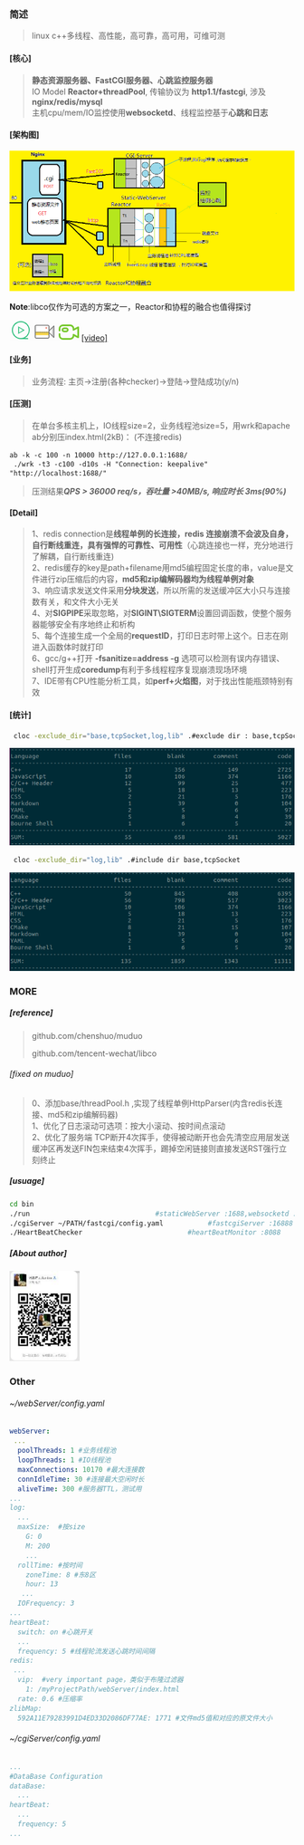### 简述

> linux c++多线程、高性能，高可靠，高可用，可维可测
>
> 

#### [核心]

> **静态资源服务器、FastCGI服务器、心跳监控服务器**  
> IO Model **Reactor+threadPool**, 传输协议为 **http1.1/fastcgi**, 涉及 **nginx/redis/mysql**  
> 主机cpu/mem/IO监控使用**websocketd**、线程监控基于**心跳和日志**  



#### [架构图]

![arch](./webServer/pages/images/pic/arch1.png)  



**Note**:libco仅作为可选的方案之一，Reactor和协程的融合也值得探讨

<a href="https://zlonqi.gitee.io/2020/02/11/lonky-pretty-server/"><img src="./webServer/pages/images/pic/video2.png" alt="video"><img src="./webServer/pages/images/pic/video1.png" alt="video"><img src="./webServer/pages/images/pic/video3.png" alt="video">[video]</a>

#### [业务]

> 业务流程: 主页->注册(各种checker)->登陆->登陆成功(y/n)

#### [压测]

> 在单台多核主机上，IO线程size=2，业务线程池size=5，用wrk和apache ab分别压index.html(2kB)：
> (不连接redis)

```shell
ab -k -c 100 -n 10000 http://127.0.0.1:1688/
 ./wrk -t3 -c100 -d10s -H "Connection: keepalive" "http://localhost:1688/"
```

> 压测结果***QPS > 36000 req/s，吞吐量 >40MB/s, 响应时长 3ms(90%)***

#### [Detail]

> 1、redis connection是**线程单例的长连接，redis 连接崩溃不会波及自身，自行断线重连，具有强悍的可靠性、可用性**（心跳连接也一样，充分地进行了解耦，自行断线重连)  
> 2、redis缓存的key是path+filename用md5编程固定长度的串，value是文件进行zip压缩后的内容，**md5和zip编解码器均为线程单例对象**  
> 3、响应请求发送文件采用**分块发送**，所以所需的发送缓冲区大小只与连接数有关，和文件大小无关  
> 4、对**SIGPIPE**采取忽略，对**SIGINT\SIGTERM**设置回调函数，使整个服务器能够安全有序地终止和析构  
> 5、每个连接生成一个全局的**requestID**，打印日志时带上这个。日志在刚进入函数体时就打印  
> 6、gcc/g++打开 **-fsanitize=address -g** 选项可以检测有误内存错误、shell打开生成**coredump**有利于多线程程序复现崩溃现场环境  
> 7、IDE带有CPU性能分析工具，如**perf+火焰图**，对于找出性能瓶颈特别有效  

#### [统计]

```bash
 cloc -exclude_dir="base,tcpSocket,log,lib" .#exclude dir : base,tcpSocket,log,lib
```

![cloc](./webServer/pages/images/pic/count1.png)

```bash
 cloc -exclude_dir="log,lib" .#include dir base,tcpSocket
```

![cloc](./webServer/pages/images/pic/count2.png)



### MORE

##### [reference]

> github.com/chenshuo/muduo  
>
> github.com/tencent-wechat/libco

###### [fixed on muduo]

> 0、添加base/threadPool.h ,实现了线程单例HttpParser(内含redis长连接、md5和zip编解码器)  
> 1、优化了日志滚动可选项：按大小滚动、按时间点滚动  
> 2、优化了服务端 TCP断开4次挥手，使得被动断开也会先清空应用层发送缓冲区再发送FIN包来结束4次挥手，踢掉空闲链接则直接发送RST强行立刻终止  

##### [usuage]

```bash
cd bin
./run  								#staticWebServer :1688,websocketd :8000,monitor:8001
./cgiServer ~/PATH/fastcgi/config.yaml           #fastcgiServer :16888
./HeartBeatChecker 							#heartBeatMonitor :8088
```

##### [About author]

<a href="https://zlonqi.gitee.io/"><img src="./webServer/pages/images/pic/wechart.png" alt="video"></a>

### Other

###### ~/webServer/config.yaml

```yaml
webServer:
 ...
  poolThreads: 1 #业务线程池
  loopThreads: 1 #IO线程池
  maxConnections: 10170 #最大连接数
  connIdleTime: 30 #连接最大空闲时长
  aliveTime: 300 #服务器TTL，测试用
...
log:
  ...
  maxSize:	#按size
    G: 0
    M: 200
    ...
  rollTime:	#按时间
    zoneTime: 8 #东8区
    hour: 13
   ...
  IOFrequency: 3
...
heartBeat:
  switch: on #心跳开关
  ...
  frequency: 5 #线程轮流发送心跳时间间隔
redis:
 ...
  vip:	#very important page，类似于布隆过滤器
    1: /myProjectPath/webServer/index.html
  rate: 0.6	#压缩率
zlibMap:
  592A11E79283991D4ED33D2086DF77AE: 1771 #文件md5值和对应的原文件大小
```

###### ~/cgiServer/config.yaml

```yaml
...
#DataBase Configuration
dataBase:
  ...
heartBeat:
  ...
  frequency: 5
...
```
